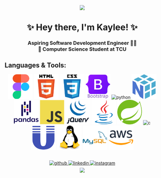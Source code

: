 <div align="center">
  <img src="https://64.media.tumblr.com/76cde540c8c20ce798d0f1c0560901f5/7cce9bf78b41da17-ff/s640x960/d5aabfb0125caca2b3a55e67e95210b14ebcc3e1.gifv" align="center" style="width: 60%" />
</div>  

<h1 align="center"></a>✨ Hey there, I'm Kaylee! ✨</h1>

### <div align="center">Aspiring Software Development Engineer 👩‍💻 <br> 🐸 Computer Science Student at TCU</div>  
  
## Languages & Tools:
  <p align="center"> 
    <img src="https://raw.githubusercontent.com/devicons/devicon/ca28c779441053191ff11710fe24a9e6c23690d6/icons/figma/figma-original.svg" title="Figma" alt="figma" width="80" height="80"/>
    <img src="https://raw.githubusercontent.com/devicons/devicon/master/icons/html5/html5-original-wordmark.svg" title="HTML" alt="html5" width="80" height="80"/>
    <img src="https://raw.githubusercontent.com/devicons/devicon/master/icons/css3/css3-original-wordmark.svg" title="CSS" alt="css3" width="80" height="80"/>
    <img src="https://raw.githubusercontent.com/devicons/devicon/ca28c779441053191ff11710fe24a9e6c23690d6/icons/bootstrap/bootstrap-original-wordmark.svg" title="Bootstrap" alt="bootstrap" width="80" height="80"/>
    <img src="https://raw.githubusercontent.com/jmnote/z-icons/master/svg/python.svg" title="Python" alt="python" width="80" height="80"/>
    <img src="https://raw.githubusercontent.com/devicons/devicon/ca28c779441053191ff11710fe24a9e6c23690d6/icons/numpy/numpy-original.svg" title="Numpy" alt="numpy" width="80" height="80"/>
    <img src="https://raw.githubusercontent.com/devicons/devicon/ca28c779441053191ff11710fe24a9e6c23690d6/icons/pandas/pandas-original-wordmark.svg" title="Pandas" alt="pandas" width="80" height="80"/>
    <img src="https://raw.githubusercontent.com/devicons/devicon/master/icons/javascript/javascript-original.svg" title="JavaScript" alt="javascript" width="80" height="80"/> 
    <img src="https://raw.githubusercontent.com/devicons/devicon/ca28c779441053191ff11710fe24a9e6c23690d6/icons/jquery/jquery-original-wordmark.svg" title="JQuery" alt="jquery" width="80" height="80"/>
    <img src="https://raw.githubusercontent.com/devicons/devicon/master/icons/java/java-original.svg" title="Java" alt="java" width="80" height="80"/>
    <img src="https://raw.githubusercontent.com/devicons/devicon/ca28c779441053191ff11710fe24a9e6c23690d6/icons/spring/spring-original.svg" title="Spring" alt="spring" width="80" height="80"/>
    <img src="https://raw.githubusercontent.com/jmnote/z-icons/master/svg/c.svg" title="C" alt="c" width="80" height="80"/>
    <img src="https://raw.githubusercontent.com/devicons/devicon/ca28c779441053191ff11710fe24a9e6c23690d6/icons/unix/unix-original.svg" title="UNIX" alt="unix" width="80" height="80"/>
    <img src="https://raw.githubusercontent.com/devicons/devicon/ca28c779441053191ff11710fe24a9e6c23690d6/icons/linux/linux-original.svg" title="Linux" alt="linux" width="80" height="80"/>
    <img src="https://raw.githubusercontent.com/devicons/devicon/master/icons/mysql/mysql-original-wordmark.svg" title="MySQL" alt="mysql" width="80" height="80"/>
    <img src="https://raw.githubusercontent.com/devicons/devicon/ca28c779441053191ff11710fe24a9e6c23690d6/icons/amazonwebservices/amazonwebservices-original-wordmark.svg" title="AWS" alt="aws" width="80" height="80"/>

  </p>  
  <br> 

<div align="center">
  <a href="https://github.com/kayleechristine" target="_blank">
    <img src=https://img.shields.io/badge/github-%2324292e.svg?&style=for-the-badge&logo=github&logoColor=white alt=github style="margin-bottom: 5px;" />
  </a>
  <a href="https://linkedin.com/in/kaylee-morris-5b8414236" target="_blank">
    <img src=https://img.shields.io/badge/linkedin-%231E77B5.svg?&style=for-the-badge&logo=linkedin&logoColor=white alt=linkedin style="margin-bottom: 5px;" />
  </a>
  <a href="https://instagram.com/kaylee.christine" target="_blank">
    <img src=https://img.shields.io/badge/instagram-%23000000.svg?&style=for-the-badge&logo=instagram&logoColor=white alt=instagram style="margin-bottom: 5px;" />
  </a>  
</div>  

<div align="center">
  <img src="https://komarev.com/ghpvc/?username=kayleechristine&&style=flat-square" align="center" />
</div>  
